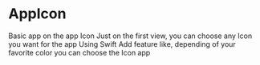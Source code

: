 # AppIcon
Basic app on the app Icon
Just on the first view, you can choose any Icon you want for the app
Using Swift
Add feature like, depending of your favorite color you can choose the Icon app
